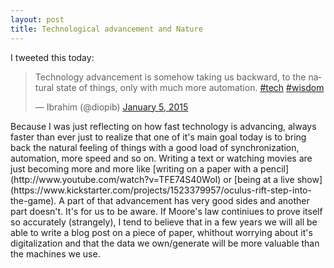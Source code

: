 ```yaml
---
layout: post
title: Technological advancement and Nature
---
```


I tweeted this today:
<blockquote class="twitter-tweet" lang="fr"><p>Technology advancement is somehow taking us backward, to the natural state of things, only with much more automation. <a href="https://twitter.com/hashtag/tech?src=hash">#tech</a> <a href="https://twitter.com/hashtag/wisdom?src=hash">#wisdom</a></p>&mdash; Ibrahim (@diopib) <a href="https://twitter.com/diopib/status/552279060727222273">January 5, 2015</a></blockquote>
<script async src="//platform.twitter.com/widgets.js" charset="utf-8"></script>
Because I was just reflecting on how fast technology is advancing, always faster than ever just to realize that one of it's main goal today is to bring back the natural feeling of things with a good load of synchronization, automation, more speed and so on. Writing a text or watching movies are just becoming more and more like [writing on a paper with a pencil](http://www.youtube.com/watch?v=TFE74S40WoI) or [being at a live show](https://www.kickstarter.com/projects/1523379957/oculus-rift-step-into-the-game). A part of that advancement has very good sides and another part doesn't. It's for us to be aware. 
If Moore's law continiues to prove itself so accurately (strangely), I tend to believe that in a few years we will all be able to write a blog post on a piece of paper, whithout worrying about it's digitalization and that the data we own/generate will be more valuable than the machines we use.